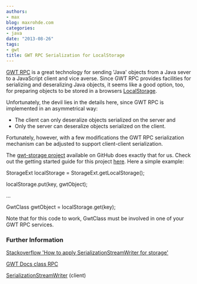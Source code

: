 ```yaml
---
authors:
- max
blog: maxrohde.com
categories:
- java
date: "2013-08-26"
tags:
- gwt
title: GWT RPC Serialization for LocalStorage
---
```


[GWT RPC](http://www.gwtproject.org/doc/latest/tutorial/RPC.html) is a great technology for sending 'Java' objects from a Java sever to a JavaScript client and vice averse. Since GWT RPC provides facilities for serializing and deseralizing Java objects, it seems like a good option, too, for preparing objects to be stored in a browsers [LocalStorage](http://www.html5rocks.com/en/features/storage).

Unfortunately, the devil lies in the details here, since GWT RPC is implemented in an asymmetrical way:

- The client can only deseralize objects serialized on the server and
- Only the server can deseralize objects serialized on the client.

Fortunately, however, with a few modifications the GWT RPC serialization mechanism can be adjusted to support client-client serialization.

The [gwt-storage project](https://github.com/seanchenxi/gwt-storage) available on GitHub does exactly that for us. Check out the getting started guide for this project [here](https://code.google.com/p/gwt-storage/wiki/GettingStarted). Here a simple example:

StorageExt localStorage = StorageExt.getLocalStorage();

localStorage.put(key, gwtObject);

…

GwtClass gwtObject = localStorage.get(key);

Note that for this code to work, GwtClass must be involved in one of your GWT RPC services.

### Further Information

[Stackoverflow 'How to apply SerializationStreamWriter for storage'](http://stackoverflow.com/questions/10574344/how-to-apply-serializationstreamwriter-for-storage)

[GWT Docs class RPC](http://www.gwtproject.org/javadoc/latest/com/google/gwt/user/server/rpc/RPC.html)

[SerializationStreamWriter](http://www.gwtproject.org/javadoc/latest/com/google/gwt/user/client/rpc/SerializationStreamWriter.html) (client)